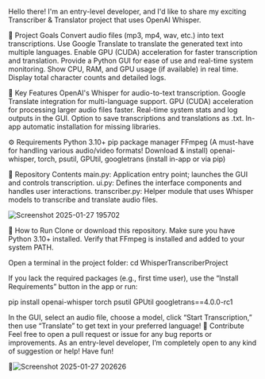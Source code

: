 Hello there! I'm an entry-level developer, and I'd like to share my exciting Transcriber & Translator project that uses OpenAI Whisper.

🚀 Project Goals
Convert audio files (mp3, mp4, wav, etc.) into text transcriptions.
Use Google Translate to translate the generated text into multiple languages.
Enable GPU (CUDA) acceleration for faster transcription and translation.
Provide a Python GUI for ease of use and real-time system monitoring.
Show CPU, RAM, and GPU usage (if available) in real time.
Display total character counts and detailed logs.



🌟 Key Features
OpenAI's Whisper for audio-to-text transcription.
Google Translate integration for multi-language support.
GPU (CUDA) acceleration for processing larger audio files faster.
Real-time system stats and log outputs in the GUI.
Option to save transcriptions and translations as .txt.
In-app automatic installation for missing libraries.





⚙️ Requirements
Python 3.10+
pip package manager
FFmpeg (A must-have for handling various audio/video formats! Download & install)
openai-whisper, torch, psutil, GPUtil, googletrans (install in-app or via pip)




📁 Repository Contents
main.py: Application entry point; launches the GUI and controls transcription.
ui.py: Defines the interface components and handles user interactions.
transcriber.py: Helper module that uses Whisper models to transcribe and translate audio files.

![Screenshot 2025-01-27 195702](https://github.com/user-attachments/assets/932a7e37-0fd9-40d8-9a64-e4cc64eec556)



🏁 How to Run
Clone or download this repository.
Make sure you have Python 3.10+ installed.
Verify that FFmpeg is installed and added to your system PATH.

Open a terminal in the project folder:
cd WhisperTranscriberProject


If you lack the required packages (e.g., first time user), use the “Install Requirements” button in the app or run:

pip install openai-whisper torch psutil GPUtil googletrans==4.0.0-rc1

In the GUI, select an audio file, choose a model, click “Start Transcription,” then use “Translate” to get text in your preferred language!
🎉 Contribute
Feel free to open a pull request or issue for any bug reports or improvements.
As an entry-level developer, I’m completely open to any kind of suggestion or help!
Have fun! 




🙌![Screenshot 2025-01-27 202626](https://github.com/user-attachments/assets/7159e13d-08dd-4015-a985-fd50ca97beac)


